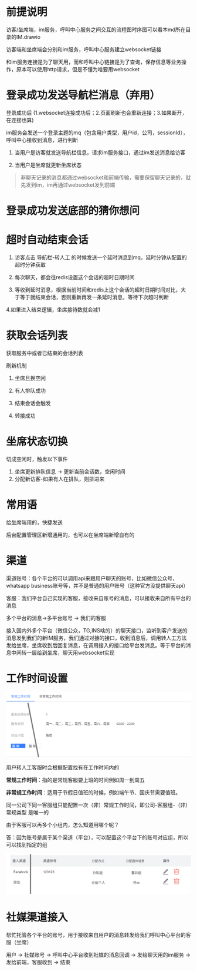 # 前提说明

访客/坐席端，im服务，呼叫中心服务之间交互的流程图时序图可以看本md所在目录的IM.drawio

访客端和坐席端会分别和im服务，呼叫中心服务建立websocket链接

和im服务连接是为了聊天用，而和呼叫中心链接是为了查询，保存信息等业务操作，原本可以使用http请求，但是不懂为啥要用websocket

# 登录成功发送导航栏消息（弃用）

登录成功后 (1.websocket连接成功后；2.页面刷新也会重新连接；3.如果断开，在连接也算)

im服务会发送一个登录主题的mq（包含用户类型，用户id，公司，sessionId），呼叫中心接收到消息，进行判断

1. 当用户是访客就发送导航栏信息，请求im服务接口，通过im发送消息给访客

2. 当用户是坐席就更新坐席状态

>  非聊天记录的消息都通过websocket和前端传输，需要保留聊天记录的，就先发到im，im再通过websocket发到前端

# 登录成功发送底部的猜你想问



# 超时自动结束会话

1. 访客点击 导航栏-转人工 的时候发送一个延时消息到mq，延时分钟从配置的超时分钟获取

2. 每次聊天，都会往redis设置这个会话的超时日期时间

3. 等收到延时消息，根据当前时间和redis上这个会话的超时日期时间对比，大于等于就结束会话，否则重新再发一条延时消息，等待下次超时判断

4.如果进入结束逻辑，坐席接待数就会减1

# 获取会话列表

获取服务中或者已结束的会话列表

刷新机制

1. 坐席且换空闲
2. 有人排队成功

3. 结束会话会触发

4. 转接成功

# 坐席状态切换

切成空闲时，触发以下事件

1. 坐席更新排队信息 -> 更新当前会话数，空闲时间
2. 分配新访客-如果有人在排队，则排进来

# 常用语

给坐席端用的，快捷发送

后台配置管理区新增通用的，也可以在坐席端新增自有的



# 渠道

渠道账号：各个平台的可以调用api来跟用户聊天的账号，比如微信公众号，whatsapp business账号等，并不是普通的用户账号（这种官方没提供聊天api）

客服：我们平台自己实现的客服，接收来自账号的消息，可以接收来自所有平台的消息

多个平台的消息->多平台账号 -> 我们的客服



接入国内外多个平台（微信公众，TG,INS啥的）的聊天接口，监听到客户发送的消息发到我们的新IM服务，我们通过对接的接口，收到消息后，调用转人工方法发给坐席，坐席收到后回复消息，在调用接入的接口给平台发消息。等于平台的消息中间转一层给到坐席，聊天用websocket实现

# 工作时间设置

<img src="./assets/image-20240625170854722.png" alt="image-20240625170854722" style="zoom: 50%;" />

用户转人工客服时会根据配置找有在工作时间内的

**常规工作时间**：指的是常规客服要上班的时间例如周一到周五

**非常规工作时间**：适用于节假日值班的时候，例如端午节、国庆节需要值班。

同一公司下同一客服组只能配置一次（非）常规工作时间，即公司-客服组-（非）常规类型 是唯一的



由于客服可以再多个小组内，怎么知道用哪个呢？

答：因为账号是属于某个渠道（平台），可以配置这个平台下的账号对应组，所以可以找到指定的组



<img src="./assets/image-20240625173231083.png" alt="image-20240625173231083" style="zoom: 50%;" />



# 社媒渠道接入

帮忙托管各个平台的账号，用于接收来自用户的消息转发给我们呼叫中心平台的客服（坐席）

用户 -> 社媒账号 -> 呼叫中心平台收到社媒的消息回调 -> 发给聊天用的im服务 -> 发给前端，客服收到 -> 结束

